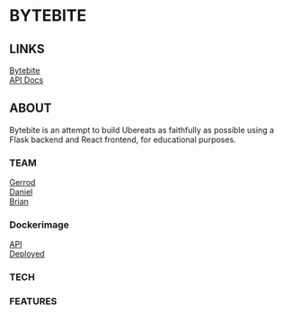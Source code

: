 # BYTEBITE

## LINKS

[Bytebite](TBD.url)
<br/>
[API Docs](https://github.com/bmj1988/byte-bite/wiki)
<br/>
## ABOUT

Bytebite is an attempt to build Ubereats as faithfully as possible using a Flask backend and React frontend, for educational purposes.

### TEAM

[Gerrod](https://github.com/gerrodww)
<br/>
[Daniel](https://github.com/dlegendre1)
<br/>
[Brian](https://github.com/bmj1988)

### Dockerimage

[API](TBD.url)
<br/>
[Deployed](TBD.url)

### TECH

### FEATURES

